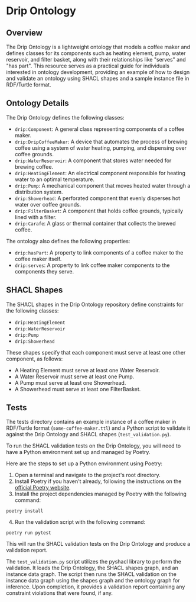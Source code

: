 # Drip Ontology

## Overview
The Drip Ontology is a lightweight ontology that models a coffee maker and defines classes for its components such as heating element, pump, water reservoir, and filter basket, along with their relationships like "serves" and "has part". This resource serves as a practical guide for individuals interested in ontology development, providing an example of how to design and validate an ontology using SHACL shapes and a sample instance file in RDF/Turtle format.


## Ontology Details
The Drip Ontology defines the following classes:

- `drip:Component`: A general class representing components of a coffee maker.
- `drip:DripCoffeeMaker`: A device that automates the process of brewing coffee using a system of water heating, pumping, and dispensing over coffee grounds.
- `drip:WaterReservoir`: A component that stores water needed for brewing coffee.
- `drip:HeatingElement`: An electrical component responsible for heating water to an optimal temperature.
- `drip:Pump`: A mechanical component that moves heated water through a distribution system.
- `drip:Showerhead`: A perforated component that evenly disperses hot water over coffee grounds.
- `drip:FilterBasket`: A component that holds coffee grounds, typically lined with a filter.
- `drip:Carafe`: A glass or thermal container that collects the brewed coffee.

The ontology also defines the following properties:

- `drip:hasPart`: A property to link components of a coffee maker to the coffee maker itself.
- `drip:serves`: A property to link coffee maker components to the components they serve.

## SHACL Shapes
The SHACL shapes in the Drip Ontology repository define constraints for the following classes:

- `drip:HeatingElement`
- `drip:WaterReservoir`
- `drip:Pump`
- `drip:Showerhead`

These shapes specify that each component must serve at least one other component, as follows:

- A Heating Element must serve at least one Water Reservoir.
- A Water Reservoir must serve at least one Pump.
- A Pump must serve at least one Showerhead.
- A Showerhead must serve at least one FilterBasket.


## Tests
The tests directory contains an example instance of a coffee maker in RDF/Turtle format (`some-coffee-maker.ttl`) and a Python script to validate it against the Drip Ontology and SHACL shapes (`test_validation.py`). 

To run the SHACL validation tests on the Drip Ontology, you will need to have a Python environment set up and managed by Poetry.

Here are the steps to set up a Python environment using Poetry:

1. Open a terminal and navigate to the project's root directory.
2. Install Poetry if you haven't already, following the instructions on the [official Poetry website](https://python-poetry.org/docs/#installation).
3. Install the project dependencies managed by Poetry with the following command:
```
poetry install
```
4. Run the validation script with the following command:
```
poetry run pytest
```
This will run the SHACL validation tests on the Drip Ontology and produce a validation report.

The `test_validation.py` script utilizes the pyshacl library to perform the validation. It loads the Drip Ontology, the SHACL shapes graph, and an instance data graph. The script then runs the SHACL validation on the instance data graph using the shapes graph and the ontology graph for inference. Upon completion, it provides a validation report containing any constraint violations that were found, if any.

